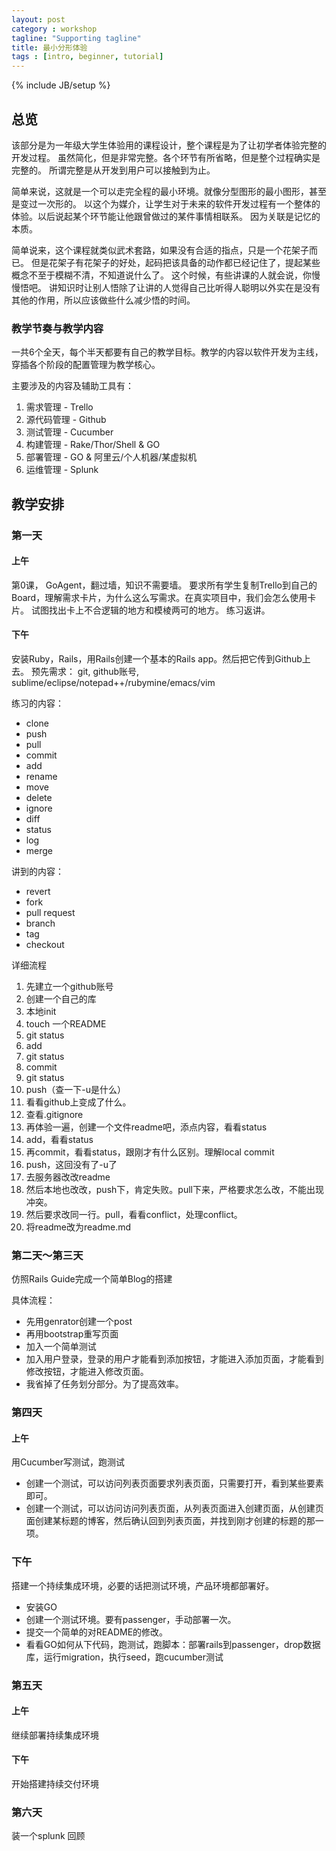 ```yaml
---
layout: post
category : workshop
tagline: "Supporting tagline"
title: 最小分形体验
tags : [intro, beginner, tutorial]
---
```

{% include JB/setup %}

## 总览

该部分是为一年级大学生体验用的课程设计，整个课程是为了让初学者体验完整的开发过程。
虽然简化，但是非常完整。各个环节有所省略，但是整个过程确实是完整的。
所谓完整是从开发到用户可以接触到为止。

简单来说，这就是一个可以走完全程的最小环境。就像分型图形的最小图形，甚至是变过一次形的。
以这个为媒介，让学生对于未来的软件开发过程有一个整体的体验。以后说起某个环节能让他跟曾做过的某件事情相联系。
因为关联是记忆的本质。

简单说来，这个课程就类似武术套路，如果没有合适的指点，只是一个花架子而已。
但是花架子有花架子的好处，起码把该具备的动作都已经记住了，提起某些概念不至于模糊不清，不知道说什么了。
这个时候，有些讲课的人就会说，你慢慢悟吧。
讲知识时让别人悟除了让讲的人觉得自己比听得人聪明以外实在是没有其他的作用，所以应该做些什么减少悟的时间。

### 教学节奏与教学内容

一共6个全天，每个半天都要有自己的教学目标。教学的内容以软件开发为主线，穿插各个阶段的配置管理为教学核心。

主要涉及的内容及辅助工具有：

1. 需求管理 - Trello
2. 源代码管理 - Github
3. 测试管理 - Cucumber
4. 构建管理 - Rake/Thor/Shell & GO
5. 部署管理 - GO & 阿里云/个人机器/某虚拟机
6. 运维管理 - Splunk

## 教学安排

### 第一天

#### 上午

第0课， GoAgent，翻过墙，知识不需要墙。
要求所有学生复制Trello到自己的Board，理解需求卡片，为什么这么写需求。在真实项目中，我们会怎么使用卡片。
试图找出卡上不合逻辑的地方和模棱两可的地方。
练习返讲。

#### 下午

安装Ruby，Rails，用Rails创建一个基本的Rails app。然后把它传到Github上去。
预先需求： git, github账号, sublime/eclipse/notepad++/rubymine/emacs/vim

练习的内容：

- clone
- push
- pull
- commit
- add
- rename
- move
- delete
- ignore
- diff
- status
- log
- merge

讲到的内容：

- revert
- fork
- pull request
- branch
- tag
- checkout

详细流程

1. 先建立一个github账号
1. 创建一个自己的库
1. 本地init
1. touch 一个README
1. git status
1. add
1. git status
1. commit
1. git status
1. push（查一下-u是什么）
1. 看看github上变成了什么。
1. 查看.gitignore
1. 再体验一遍，创建一个文件readme吧，添点内容，看看status
1. add，看看status
1. 再commit，看看status，跟刚才有什么区别。理解local commit
1. push，这回没有了-u了
1. 去服务器改改readme
1. 然后本地也改改，push下，肯定失败。pull下来，严格要求怎么改，不能出现冲突。
1. 然后要求改同一行。pull，看看conflict，处理conflict。
1. 将readme改为readme.md

### 第二天～第三天


仿照Rails Guide完成一个简单Blog的搭建

具体流程：

- 先用genrator创建一个post
- 再用bootstrap重写页面
- 加入一个简单测试
- 加入用户登录，登录的用户才能看到添加按钮，才能进入添加页面，才能看到修改按钮，才能进入修改页面。
- 我省掉了任务划分部分。为了提高效率。


### 第四天

#### 上午

用Cucumber写测试，跑测试

- 创建一个测试，可以访问列表页面要求列表页面，只需要打开，看到某些要素即可。
- 创建一个测试，可以访问访问列表页面，从列表页面进入创建页面，从创建页面创建某标题的博客，然后确认回到列表页面，并找到刚才创建的标题的那一项。

### 下午


搭建一个持续集成环境，必要的话把测试环境，产品环境都部署好。

- 安装GO
- 创建一个测试环境。要有passenger，手动部署一次。
- 提交一个简单的对README的修改。
- 看看GO如何从下代码，跑测试，跑脚本：部署rails到passenger，drop数据库，运行migration，执行seed，跑cucumber测试


### 第五天

#### 上午

继续部署持续集成环境

#### 下午

开始搭建持续交付环境

### 第六天

装一个splunk
回顾



